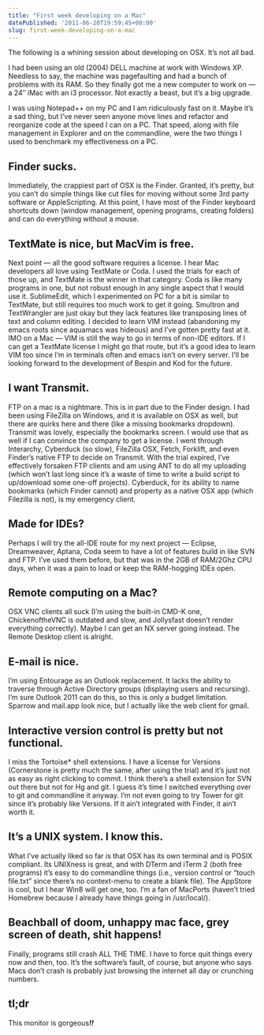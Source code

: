```yaml
---
title: "First week developing on a Mac"
datePublished: '2011-06-20T19:59:45+00:00'
slug: first-week-developing-on-a-mac
---
```



<p>The following is a whining session about developing on OSX. It&#8217;s not all bad.</p>
<p>I had been using an old (2004) DELL machine at work with Windows XP. Needless to say, the machine was pagefaulting and had a bunch of problems with its RAM. So they finally got me a new computer to work on &#8212; a 24&#8243; iMac with an i3 processor. Not exactly a beast, but it&#8217;s a big upgrade.</p>
<p>I was using Notepad++ on my PC and I am ridiculously fast on it. Maybe it&#8217;s a sad thing, but I&#8217;ve never seen anyone move lines and refactor and reorganize code at the speed I can on a PC. That speed, along with file management in Explorer and on the commandline, were the two things I used to benchmark my effectiveness on a PC.</p>
<h2>Finder sucks.</h2>
<p>Immediately, the crappiest part of OSX is the Finder. Granted, it&#8217;s pretty, but you can&#8217;t do simple things like cut files for moving without some 3rd party software or AppleScripting. At this point, I have most of the Finder keyboard shortcuts down (window management, opening programs, creating folders) and can do everything without a mouse.</p>
<h2>TextMate is nice, but MacVim is free.</h2>
<p>Next point &#8212; all the good software requires a license. I hear Mac developers all love using TextMate or Coda. I used the trials for each of those up, and TextMate is the winner in that category. Coda is like many programs in one, but not robust enough in any single aspect that I would use it. SublimeEdit, which I experimented on PC for a bit is similar to TextMate, but still requires too much work to get it going. Smultron and TextWrangler are just okay but they lack features like transposing lines of text and column editing. I decided to learn VIM instead (abandoning my emacs roots since aquamacs was hideous) and I&#8217;ve gotten pretty fast at it. IMO on a Mac &#8212; VIM is still the way to go in terms of non-IDE editors. If I can get a TextMate license I might go that route, but it&#8217;s a good idea to learn VIM too since I&#8217;m in terminals often and emacs isn&#8217;t on every server. I&#8217;ll be looking forward to the development of Bespin and Kod for the future.</p>
<h2>I want Transmit.</h2>
<p>FTP on a mac is a nightmare. This is in part due to the Finder design. I had been using FileZilla on Windows, and it is available on OSX as well, but there are quirks here and there (like a missing bookmarks dropdown). Transmit was lovely, especially the bookmarks screen. I would use that as well if I can convince the company to get a license. I went through Interarchy, Cyberduck (so slow), FileZilla OSX, Fetch, Forklift, and even Finder&#8217;s native FTP to decide on Transmit. With the trial expired, I&#8217;ve effectively forsaken FTP clients and am using ANT to do all my uploading (which won&#8217;t last long since it&#8217;s a waste of time to write a build script to up/download some one-off projects). Cyberduck, for its ability to name bookmarks (which Finder cannot) and property as a native OSX app (which Filezilla is not), is my emergency client.</p>
<h2>Made for IDEs?</h2>
<p>Perhaps I will try the all-IDE route for my next project &#8212; Eclipse, Dreamweaver, Aptana, Coda seem to have a lot of features build in like SVN and FTP. I&#8217;ve used them before, but that was in the 2GB of RAM/2Ghz CPU days, when it was a pain to load or keep the RAM-hogging IDEs open.</p>
<h2>Remote computing on a Mac?</h2>
<p>OSX VNC clients all suck (I&#8217;m using the built-in CMD-K one, ChickenoftheVNC is outdated and slow, and Jollysfast doesn&#8217;t render everything correctly). Maybe I can get an NX server going instead. The Remote Desktop client is alright.</p>
<h2>E-mail is nice.</h2>
<p>I&#8217;m using Entourage as an Outlook replacement. It lacks the ability to traverse through Active Directory groups (displaying users and recursing). I&#8217;m sure Outlook 2011 can do this, so this is only a budget limitation. Sparrow and mail.app look nice, but I actually like the web client for gmail.</p>
<h2>Interactive version control is pretty but not functional.</h2>
<p>I miss the Tortoise* shell extensions. I have a license for Versions (Cornerstone is pretty much the same, after using the trial) and it&#8217;s just not as easy as right clicking to commit. I think there&#8217;s a shell extension for SVN out there but not for Hg and git. I guess it&#8217;s time I switched everything over to git and commandline it anyway. I&#8217;m not even going to try Tower for git since it&#8217;s probably like Versions. If it ain&#8217;t integrated with Finder, it ain&#8217;t worth it.</p>
<h2>It&#8217;s a UNIX system. I know this.</h2>
<p>What I&#8217;ve actually liked so far is that OSX has its own terminal and is POSIX compliant. Its UNIXness is great, and with DTerm and iTerm 2 (both free programs) it&#8217;s easy to do commandline things (i.e., version control or &#8220;touch file.txt&#8221; since there&#8217;s no context-menu to create a blank file). The AppStore is cool, but I hear Win8 will get one, too. I&#8217;m a fan of MacPorts (haven&#8217;t tried Homebrew because I already have things going in /usr/local/).</p>
<h2>Beachball of doom, unhappy mac face, grey screen of death, shit happens!</h2>
<p>Finally, programs still crash ALL THE TIME. I have to force quit things every now and then, too. It&#8217;s the software&#8217;s fault, of course, but anyone who says Macs don&#8217;t crash is probably just browsing the internet all day or crunching numbers.</p>
<h2>tl;dr</h2>
<p>This monitor is gorgeous<em><strong>!!</strong></em></p>

